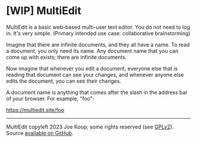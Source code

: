 # [WIP] MultiEdit

MultiEdit is a basic web-based multi-user text editor. You do not need to log in. It's very simple. (Primary intended use case: collaborative brainstorming)

Imagine that there are infinite documents, and they all have a name. To read a document, you only need its name. Any document name that you can come up with exists; there are infinite documents.

Now imagine that whenever you edit a document, everyone else that is reading that document can see your changes, and whenever anyone else edits the document, you can see their changes.

A document name is anything that comes after the slash in the address bar of your browser. For example, "foo":

https://multiedit.site/foo

---

MultiEdit copyleft 2023 Joe Koop; some rights reserved (see [GPLv2](https://www.gnu.org/licenses/gpl-2.0.en.html)). Source [available on GitHub](https://github.com/jkoop/multiedit).
